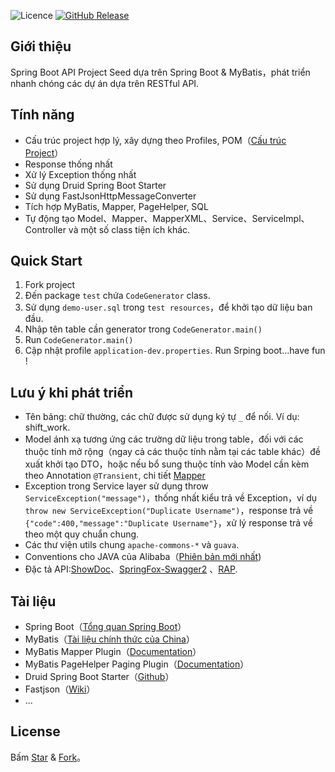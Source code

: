 ![Licence](https://img.shields.io/badge/licence-none-green.svg)
[![GitHub Release](https://img.shields.io/github/release/lihengming/spring-boot-api-project-seed.svg)](https://github.com/lihengming/spring-boot-api-project-seed/releases)
## Giới thiệu
Spring Boot API Project Seed dựa trên Spring Boot & MyBatis，phát triển nhanh chóng các dự án dựa trên RESTful API.

## Tính năng
- Cấu trúc project hợp lý, xây dựng theo Profiles, POM（[Cấu trúc Project](https://github.com/lihengming/java-codes/blob/master/shared-resources/github-images/project-struct.png)）
- Response thống nhất
- Xử lý Exception thống nhất
- Sử dụng Druid Spring Boot Starter
- Sử dụng FastJsonHttpMessageConverter
- Tích hợp MyBatis, Mapper, PageHelper, SQL
- Tự động tạo Model、Mapper、MapperXML、Service、ServiceImpl、Controller và một số class tiện ích khác.
 
## Quick Start
1. Fork project
2. Đến package ```test``` chứa ```CodeGenerator``` class.
3. Sử dụng ```demo-user.sql``` trong ```test resources```，để khởi tạo dữ liệu ban đầu.
3. Nhập tên table cần generator trong ```CodeGenerator.main()```
4. Run ```CodeGenerator.main()```
5. Cập nhật profile ```application-dev.properties```. Run Srping boot...have fun !
 
## Lưu ý khi phát triển
- Tên bảng: chữ thường, các chữ được sử dụng ký tự ```_``` để nối. Ví dụ: shift_work.
- Model ánh xạ tương ứng các trường dữ liệu trong table，đối với các thuộc tính mở rộng（ngay cả các thuộc tính nằm tại các table khác）đề xuất khởi tạo DTO，hoặc nếu bổ sung thuộc tính vào Model cần kèm theo Annotation ```@Transient```, chi tiết [Mapper](https://mapperhelper.github.io/docs/2.use/)
- Exception trong Service layer sử dụng throw ```ServiceException("message")```，thống nhất kiểu trả về Exception，ví dụ ```throw new ServiceException("Duplicate Username")```，response trả về ```{"code":400,"message":"Duplicate Username"}```，xử lý response trả về theo một quy chuẩn chung.
- Các thư viện utils chung ```apache-commons-*``` và ```guava```.
- Conventions cho JAVA của Alibaba（[Phiên bản mới nhất](https://github.com/lihengming/java-codes/blob/master/shared-resources/%E9%98%BF%E9%87%8C%E5%B7%B4%E5%B7%B4Java%E5%BC%80%E5%8F%91%E6%89%8B%E5%86%8CV1.2.0.pdf))
- Đặc tả API:[ShowDoc](https://github.com/star7th/showdoc)、[SpringFox-Swagger2](https://github.com/springfox/springfox) 、[RAP](https://github.com/thx/RAP).
 
## Tài liệu
- Spring Boot（[Tổng quan Spring Boot](http://www.jianshu.com/p/1a9fd8936bd8)）
- MyBatis（[Tài liệu chính thức của China](http://www.mybatis.org/mybatis-3/zh/index.html)）
- MyBatis Mapper Plugin（[Documentation](https://mapperhelper.github.io/docs/)）
- MyBatis PageHelper Paging Plugin（[Documentation](https://pagehelper.github.io/)）
- Druid Spring Boot Starter（[Github](https://github.com/alibaba/druid/tree/master/druid-spring-boot-starter/)）
- Fastjson（[Wiki](https://github.com/Alibaba/fastjson/wiki/%E9%A6%96%E9%A1%B5)）
- ...

## License
Bấm [Star](https://github.com/lihengming/spring-boot-api-project-seed/stargazers) & [Fork](https://github.com/lihengming/spring-boot-api-project-seed/network/members)。
